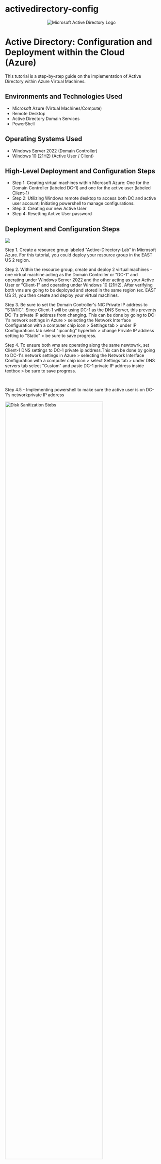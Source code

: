 # activedirectory-config

<p align="center">
<img src="https://i.imgur.com/pU5A58S.png" alt="Microsoft Active Directory Logo"/>
</p>

<h1>Active Directory: Configuration and Deployment within the Cloud (Azure)</h1>
This tutorial is a step-by-step guide on the implementation of Active Directory within Azure Virtual Machines.<br />


<h2>Environments and Technologies Used</h2>

- Microsoft Azure (Virtual Machines/Compute)
- Remote Desktop
- Active Directory Domain Services
- PowerShell

<h2>Operating Systems Used </h2>

- Windows Server 2022 (Domain Controller)
- Windows 10 (21H2) (Active User / Client)

<h2>High-Level Deployment and Configuration Steps</h2>

- Step 1: Creating virtual machines within Microsoft Azure: One for the Domain Controller (labeled DC-1) and one for the active user (labeled Client-1) 
- Step 2: Utilizing Windows remote desktop to access both DC and active user account; Initiating powershell to manage configurations. 
- Step 3: Creating our new Active User
- Step 4: Resetting Active User password

<h2>Deployment and Configuration Steps</h2>

<p>
<img src="![Uploading Screenshot 2024-12-31 173907.png…]()"/>
</p>
<p>
Step 1. Create a resource group labeled "Active-Directory-Lab" in Microsoft Azure. For this tutorial, you could deploy your resource group in the EAST US 2 region.
  
Step 2. Within the resource group, create and deploy 2 virtual machines - one virtual machine acting as the Domain Controller or "DC-1" and operating under Windows Server 2022 and the other acting as your Active User or "Client-1" and operating under Windows 10 (21H2). After verifying both vms are going to be deployed and stored in the same region (ex. EAST US 2), you then create and deploy your virtual machines.

Step 3. Be sure to set the Domain Controller's NIC Private IP address to "STATIC". Since Client-1 will be using DC-1 as the DNS Server, this prevents DC-1's private IP address from changing. This can be done by going to DC-1's network settings in Azure > selecting the Network Interface Configuration with a computer chip icon > Settings tab > under IP Configurations tab select "ipconfig" hyperlink > change Private IP address setting to "Static" > be sure to save progress.

Step 4. To ensure both vms are operating along the same newtowrk, set Client-1 DNS settings to DC-1 private ip address.This can be done by going to DC-1's network settings in Azure > selecting the Network Interface Configuration with a computer chip icon > select Settings tab > under DNS servers tab select "Custom" and paste DC-1 private IP address inside textbox > be sure to save progress.
</p>

<br />

<p>
Step 4.5 - Implementing powershell to make sure the active user is on DC-1's networkprivate IP address
<p>
<img src="https://i.imgur.com/DJmEXEB.png" height="80%" width="80%" alt="Disk Sanitization Stebs"/>
</p>

<p>
Step 5. You're now going to run the Windows Remote Desktop and access your Domain User (DC-1) account using DC-1's public IP address. Use your credentials created during the making of the DC-1 vm to login. Once inside, you will now access the Server Manager which you could find using your start menu. Go to "Add Roles and features" > for the Server Selection = DC-1 > under the Server Roles tab, check Active Directory Domain Services and its features for installation.

Step 6. Once Active Directory is installed, there should be a pop-up in the top right corner to promote DC-1 as the actual domain controller. Clicking this will then bring up the Active Directory Domain Services Configuration Wizard. In the Deployment Configuration window, select "Add a New Forest" and the root domain name will be *mydomain.com* > for the Directory Services Restore Mode, for both password textboxes use *Password1* for now > proceed with "next" as nothing else changes and *install* at the end to install the forest. Your end result should inform you that the server was successfully configured as a domain controlle. You'll also receive a prompt about the network automactically restarting to complete to Active Directory installation. 
</p>
<br />

<p>
<img src="https://i.imgur.com/DJmEXEB.png" height="80%" width="80%" alt="Disk Sanitization Steps"/>
</p>
<p>
Step 7. After about a few minutes try logging back into your DC-1 network which should now be your active domain user.
Step 8. 
</p>
<br />
